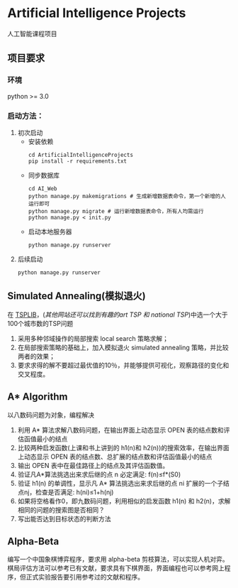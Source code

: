 # Artificial Intelligence Projects

人工智能课程项目

## 项目要求

### 环境

python >= 3.0

### 启动方法：

1. 初次启动
    - 安装依赖
      ```shell
      cd ArtificialIntelligenceProjects
      pip install -r requirements.txt
      ```
    - 同步数据库
      ```shell
      cd AI_Web
      python manage.py makemigrations # 生成新增数据表命令，第一个新增的人运行即可
      python manage.py migrate # 运行新增数据表命令，所有人均需运行
      python manage.py < init.py
      ```
    - 启动本地服务器
      ```shell
      python manage.py runserver
      ```
1. 后续启动
    ```shell
    python manage.py runserver
    ```

## Simulated Annealing(模拟退火)

在 [TSPLIB](http://comopt.ifi.uni-heidelberg.de/software/TSPLIB95/)，(*其他网站还可以找到有趣的art TSP 和 national TSP*)中选一个大于100个城市数的TSP问题

1. 采用多种邻域操作的局部搜索 local search 策略求解；
2. 在局部搜索策略的基础上，加入模拟退火 simulated annealing 策略，并比较两者的效果；
3. 要求求得的解不要超过最优值的10％，并能够提供可视化，观察路径的变化和交叉程度。

## A* Algorithm

以八数码问题为对象，编程解决

1. 利用 A* 算法求解八数码问题，在输出界面上动态显示 OPEN 表的结点数和评估函值最小的结点
1. 比较两种启发函数(上课和书上讲到的 h1(n)和 h2(n))的搜索效率，在输出界面上动态显示 OPEN 表的结点数、总扩展的结点数和评估函值最小的结点
1. 输出 OPEN 表中在最佳路径上的结点及其评估函数值。
1. 验证凡A\*算法挑选出来求后继的点 n 必定满足: f(n)≤f\*(S0)
1. 验证 h1(n) 的单调性，显示凡 A\* 算法挑选出来求后继的点 ni 扩展的一个子结点nj，检查是否满足: h(ni)≤1+h(nj)
1. 如果将空格看作0，即九数码问题，利用相似的启发函数 h1(n) 和 h2(n)，求解相同的问题的搜索图是否相同？
1. 写出能否达到目标状态的判断方法

## Alpha-Beta

编写一个中国象棋博弈程序，要求用 alpha-beta 剪枝算法，可以实现人机对弈。
棋局评估方法可以参考已有文献，要求具有下棋界面，界面编程也可以参考网上程序，但正式实验报告要引用参考过的文献和程序。